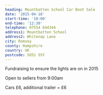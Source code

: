 ```yaml
---
heading: Mountbatten School Car Boot Sale
date: '2015-04-18'
start-time: '10:00'
end-time: '12:30'
telephone: 07554 644344
address1: Mountbatten School
address2: Whitenap Lane
city: Romsey
county: Hampshire
country: UK
postcode: SO51 5SY
---
```

Fundraising to ensure the lights are on in 2015

Open to sellers from 9:00am

Cars £6, additional trailer = £6
